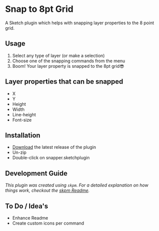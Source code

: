 # Snap to 8pt Grid

A Sketch plugin which helps with snapping layer properties to the 8 point grid.

## Usage
1. Select any type of layer (or make a selection)
2. Choose one of the snapping commands from the menu
3. Boom! Your layer property is snapped to the 8pt grid😎

## Layer properties that can be snapped
- X
- Y
- Height
- Width
- Line-height
- Font-size

## Installation

- [Download](../../releases/latest/download/snap-to-8pt-grid.sketchplugin.zip) the latest release of the plugin
- Un-zip
- Double-click on snapper.sketchplugin

## Development Guide

_This plugin was created using `skpm`. For a detailed explanation on how things work, checkout the [skpm Readme](https://github.com/skpm/skpm/blob/master/README.md)._

## To Do / Idea's

- Enhance Readme
- Create custom icons per command